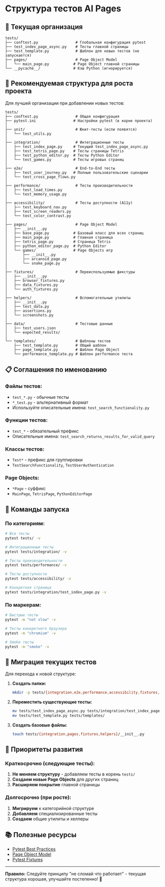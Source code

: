# Структура тестов AI Pages

## 📁 **Текущая организация**

```
tests/
├── conftest.py                 # Глобальная конфигурация pytest
├── test_index_page_async.py    # Тесты главной страницы
├── test_template.py            # Шаблон для новых тестов (не запускается)
├── pages/                      # Page Object Model
│   └── main_page.py           # Page Object главной страницы
└── __pycache__/               # Кэш Python (игнорируется)
```

## 🎯 **Рекомендуемая структура для роста проекта**

Для лучшей организации при добавлении новых тестов:

```
tests/
├── conftest.py                 # Общая конфигурация
├── pytest.ini                 # Настройки pytest (в корне проекта)
│
├── unit/                       # Юнит-тесты (если появятся)
│   └── test_utils.py
│
├── integration/                # Интеграционные тесты
│   ├── test_index_page.py     # Текущий test_index_page_async.py
│   ├── test_tetris_page.py    # Тесты страницы Tetris
│   ├── test_python_editor.py  # Тесты Python Editor
│   └── test_games.py          # Тесты игровых страниц
│
├── e2e/                        # End-to-End тесты
│   ├── test_user_journey.py   # Полные пользовательские сценарии
│   └── test_cross_page_flows.py
│
├── performance/                # Тесты производительности
│   ├── test_load_times.py
│   └── test_memory_usage.py
│
├── accessibility/              # Тесты доступности (A11y)
│   ├── test_keyboard_nav.py
│   ├── test_screen_readers.py
│   └── test_color_contrast.py
│
├── pages/                      # Page Object Model
│   ├── __init__.py
│   ├── base_page.py           # Базовый класс для всех страниц
│   ├── main_page.py           # Главная страница
│   ├── tetris_page.py         # Страница Tetris
│   ├── python_editor_page.py  # Python Editor
│   └── games/                 # Page Objects игр
│       ├── __init__.py
│       ├── arcanoid_page.py
│       └── snake_page.py
│
├── fixtures/                   # Переиспользуемые фикстуры
│   ├── __init__.py
│   ├── browser_fixtures.py
│   ├── data_fixtures.py
│   └── auth_fixtures.py
│
├── helpers/                    # Вспомогательные утилиты
│   ├── __init__.py
│   ├── test_data.py
│   ├── assertions.py
│   └── screenshots.py
│
├── data/                       # Тестовые данные
│   ├── test_users.json
│   └── expected_results/
│
└── templates/                  # Шаблоны тестов
    ├── test_template.py        # Общий шаблон
    ├── page_template.py        # Шаблон Page Object
    └── performance_template.py # Шаблон performance теста
```

## 📋 **Соглашения по именованию**

### Файлы тестов:

- `test_*.py` - обычные тесты
- `*_test.py` - альтернативный формат
- Используйте описательные имена: `test_search_functionality.py`

### Функции тестов:

- `test_*` - обязательный префикс
- Описательные имена: `test_search_returns_results_for_valid_query`

### Классы тестов:

- `Test*` - префикс для группировки
- `TestSearchFunctionality`, `TestUserAuthentication`

### Page Objects:

- `*Page` - суффикс
- `MainPage`, `TetrisPage`, `PythonEditorPage`

## 🏃 **Команды запуска**

### По категориям:

```bash
# Все тесты
pytest tests/ -v

# Интеграционные тесты
pytest tests/integration/ -v

# Тесты производительности
pytest tests/performance/ -v

# Тесты доступности
pytest tests/accessibility/ -v

# Конкретная страница
pytest tests/integration/test_index_page.py -v
```

### По маркерам:

```bash
# Быстрые тесты
pytest -m "not slow" -v

# Тесты конкретного браузера
pytest -m "chromium" -v

# Smoke тесты
pytest -m "smoke" -v
```

## 🔧 **Миграция текущих тестов**

Для перехода к новой структуре:

1. **Создать папки:**

   ```bash
   mkdir -p tests/{integration,e2e,performance,accessibility,fixtures,helpers,data,templates}
   ```

2. **Переместить существующие тесты:**

   ```bash
   mv tests/test_index_page_async.py tests/integration/test_index_page.py
   mv tests/test_template.py tests/templates/
   ```

3. **Создать базовые файлы:**
   ```bash
   touch tests/{integration,pages,fixtures,helpers}/__init__.py
   ```

## 🎯 **Приоритеты развития**

### Краткосрочно (следующие тесты):

1. **Не меняем структуру** - добавляем тесты в корень `tests/`
2. **Создаем новые Page Objects** для других страниц
3. **Расширяем покрытие** главной страницы

### Долгосрочно (при росте):

1. **Мигрируем** к категорийной структуре
2. **Добавляем** специализированные тесты
3. **Создаем** общие утилиты и хелперы

## 📚 **Полезные ресурсы**

- [Pytest Best Practices](https://docs.pytest.org/en/stable/explanation/goodpractices.html)
- [Page Object Model](https://playwright.dev/python/docs/pom)
- [Pytest Fixtures](https://docs.pytest.org/en/stable/explanation/fixtures.html)

---

**Правило:** Следуйте принципу "не сломай что работает" - текущая структура хорошая, улучшайте постепенно! 🎯
